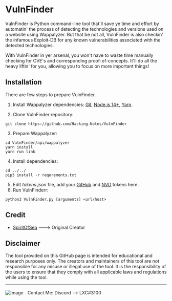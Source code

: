 # VulnFinder

VulnFinder is Python command-line tool that'll save ye time and effort by automatin' the process of detecting the technologies and versions used on a website using Wappalyzer. But that be not all, VulnFinder is also checkin' the infamous Exploit-DB for any known vulnerabilities associated with the detected technologies.

With VulnFinder in yer arsenal, you won't have to waste time manually checking for CVE's and corresponding proof-of-concepts. It'll do all the heavy liftin' for you, allowing you to focus on more important things!

## Installation
There are few steps to prepare VulnFinder.
1. Install Wappalyzer dependencies: [Git](https://git-scm.com/), 
[Node.js 14+](https://nodejs.org/), [Yarn](https://yarnpkg.com/).  

2. Clone VulnFinder repository:
```
git clone https://github.com/Hacking-Notes/VulnFinder
```

3. Prepare Wappalyzer:
```
cd VulnFinder/api/wappalyzer
yarn install
yarn run link
```

4. Install dependencies:

```
cd ../../
pip3 install -r requrements.txt
```

5. Edit _tokens.json_ file, add your [GitHub](https://github.com/settings/tokens/) 
and [NVD](https://nvd.nist.gov/developers/api-key-requested) tokens here.
6. Run VulnFinderr:
```
python3 VulnFinder.py [arguments] <url/host>
```
## Credit

- <a href="https://github.com/SpiritOfSea/POCHunter">SpiritOfSea</a> ---> Original Creator

## Disclaimer

The tool provided on this GitHub page is intended for educational and research purposes only. The creators and maintainers of this tool are not responsible for any misuse or illegal use of the tool. It is the responsibility of the users to ensure that they comply with all applicable laws and regulations while using the tool.

---

  ![image](https://external-content.duckduckgo.com/iu/?u=https%3A%2F%2Fwww.net-model.com%2Fimg%2Flogo-discord.png&f=1&nofb=1&ipt=0b347aa70a05f91f4015e7e1049581eba2f397f35b8f27ebb18ae2190210f8ea&ipo=images)ㅤContact Me: Discord --> LXC#3100
